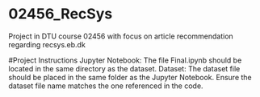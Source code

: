 # 02456_RecSys
Project in DTU course 02456 with focus on article recommendation regarding recsys.eb.dk

#Project Instructions
Jupyter Notebook: The file Final.ipynb should be located in the same directory as the dataset.
Dataset: The dataset file should be placed in the same folder as the Jupyter Notebook. Ensure the dataset file name matches the one referenced in the code.

